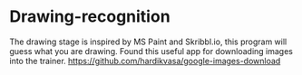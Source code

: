 # Drawing-recognition
The drawing stage is inspired by MS Paint and Skribbl.io, this program will guess what you are drawing. 
Found this useful app for downloading images into the trainer. https://github.com/hardikvasa/google-images-download
